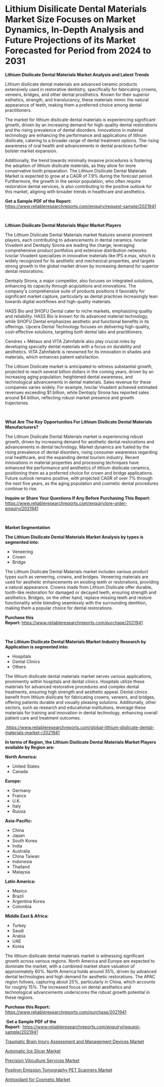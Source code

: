 <p><h1>Lithium Disilicate Dental Materials Market Size Focuses on Market Dynamics, In-Depth Analysis and Future Projections of its Market Forecasted for Period from 2024 to 2031</h1></p><p><strong>Lithium Disilicate Dental Materials Market Analysis and Latest Trends</strong></p>
<p><p>Lithium disilicate dental materials are advanced ceramic products extensively used in restorative dentistry, specifically for fabricating crowns, veneers, bridges, and other dental prosthetics. Known for their superior esthetics, strength, and translucency, these materials mimic the natural appearance of teeth, making them a preferred choice among dental practitioners.</p><p>The market for lithium disilicate dental materials is experiencing significant growth, driven by an increasing demand for high-quality dental restorations and the rising prevalence of dental disorders. Innovations in material technology are enhancing the performance and applications of lithium disilicate, catering to a broader range of dental treatment options. The rising awareness of oral health and advancements in dental practices further bolster market expansion.</p><p>Additionally, the trend towards minimally invasive procedures is fostering the adoption of lithium disilicate materials, as they allow for more conservative tooth preparation. The Lithium Disilicate Dental Materials Market is expected to grow at a CAGR of 7.9% during the forecast period. Furthermore, the growth in the senior population, who often require restorative dental services, is also contributing to the positive outlook for this market, aligning with broader trends in healthcare and aesthetics.</p></p>
<p><strong>Get a Sample PDF of the Report:&nbsp;</strong> <a href="https://www.reliableresearchreports.com/enquiry/request-sample/2021941?utm_campaign=40&utm_medium=2&utm_source=Github&utm_content=ia&utm_term=28102024&utm_id=lithium-disilicate-dental-materials">https://www.reliableresearchreports.com/enquiry/request-sample/2021941</a></p>
<p>&nbsp;</p>
<p><strong>Lithium Disilicate Dental Materials Major Market Players</strong></p>
<p><p>The Lithium Disilicate Dental Materials market features several prominent players, each contributing to advancements in dental ceramics. Ivoclar Vivadent and Dentsply Sirona are leading the charge, leveraging comprehensive product portfolios and extensive distribution networks. Ivoclar Vivadent specializes in innovative materials like IPS e.max, which is widely recognized for its aesthetic and mechanical properties, and targets strong growth in the global market driven by increasing demand for superior dental restorations.</p><p>Dentsply Sirona, a major competitor, also focuses on integrated solutions, enhancing its capacity through acquisitions and innovations. The company's comprehensive suite of products positions it favorably for significant market capture, particularly as dental practices increasingly lean towards digital workflows and high-quality materials.</p><p>HASS Bio and SHOFU Dental cater to niche markets, emphasizing quality and reliability. HASS Bio is known for its advanced material technology, while SHOFU Dental emphasizes aesthetic and functional benefits in its offerings. Upcera Dental Technology focuses on delivering high-quality, cost-effective solutions, targeting both dental labs and practitioners. </p><p>Cendres + Métaux and VITA Zahnfabrik also play crucial roles by developing specialty dental materials with a focus on durability and aesthetics. VITA Zahnfabrik is renowned for its innovation in shades and materials, which enhances patient satisfaction.</p><p>The Lithium Disilicate market is anticipated to witness substantial growth, projected to reach several billion dollars in the coming years, driven by an increasing aging population, heightened dental awareness, and technological advancements in dental materials. Sales revenue for these companies varies widely. For example, Ivoclar Vivadent achieved estimated revenues exceeding $1 billion, while Dentsply Sirona has reported sales around $4 billion, reflecting robust market presence and growth trajectories.</p></p>
<p>&nbsp;</p>
<p><strong>What Are The Key Opportunities For Lithium Disilicate Dental Materials Manufacturers?</strong></p>
<p><p>The Lithium Disilicate Dental Materials market is experiencing robust growth, driven by increasing demand for aesthetic dental restorations and advancements in dental technology. Market dynamics are fueled by the rising prevalence of dental disorders, rising consumer awareness regarding oral healthcare, and the expanding dental tourism industry. Recent innovations in material properties and processing techniques have enhanced the performance and aesthetics of lithium disilicate ceramics, positioning them as a preferred choice for crown and bridge applications. Future outlook remains positive, with projected CAGR of over 7% through the next five years, as the aging population and cosmetic dental procedures continue to rise.</p></p>
<p><strong>Inquire or Share Your Questions If Any Before Purchasing This Report:</strong> <a href="https://www.reliableresearchreports.com/enquiry/pre-order-enquiry/2021941?utm_campaign=40&utm_medium=2&utm_source=Github&utm_content=ia&utm_term=28102024&utm_id=lithium-disilicate-dental-materials">https://www.reliableresearchreports.com/enquiry/pre-order-enquiry/2021941</a></p>
<p>&nbsp;</p>
<p><strong>Market Segmentation</strong></p>
<p><strong>The Lithium Disilicate Dental Materials Market Analysis by types is segmented into:</strong></p>
<p><ul><li>Veneering</li><li>Crown</li><li>Bridge</li></ul></p>
<p><p>The Lithium Disilicate Dental Materials market includes various product types such as veneering, crowns, and bridges. Veneering materials are used for aesthetic enhancements on existing teeth or restorations, providing a natural appearance. Crowns made from Lithium Disilicate offer durable, tooth-like restoration for damaged or decayed teeth, ensuring strength and aesthetics. Bridges, on the other hand, replace missing teeth and restore functionality while blending seamlessly with the surrounding dentition, making them a popular choice for dental restorations.</p></p>
<p><strong>Purchase this Report:&nbsp;</strong><a href="https://www.reliableresearchreports.com/purchase/2021941?utm_campaign=40&utm_medium=2&utm_source=Github&utm_content=ia&utm_term=28102024&utm_id=lithium-disilicate-dental-materials">https://www.reliableresearchreports.com/purchase/2021941</a></p>
<p>&nbsp;</p>
<p><strong>The Lithium Disilicate Dental Materials Market Industry Research by Application is segmented into:</strong></p>
<p><ul><li>Hospitals</li><li>Dental Clinics</li><li>Others</li></ul></p>
<p><p>The lithium disilicate dental materials market serves various applications, prominently within hospitals and dental clinics. Hospitals utilize these materials for advanced restorative procedures and complex dental treatments, ensuring high strength and aesthetic appeal. Dental clinics benefit from lithium disilicate for fabricating crowns, veneers, and bridges, offering patients durable and visually pleasing solutions. Additionally, other sectors, such as research and educational institutions, leverage these materials for training and innovation in dental technology, enhancing overall patient care and treatment outcomes.</p></p>
<p><a href="https://www.reliableresearchreports.com/global-lithium-disilicate-dental-materials-market-r2021941?utm_campaign=40&utm_medium=2&utm_source=Github&utm_content=ia&utm_term=28102024&utm_id=lithium-disilicate-dental-materials">&nbsp;https://www.reliableresearchreports.com/global-lithium-disilicate-dental-materials-market-r2021941</a></p>
<p><strong>In terms of Region, the Lithium Disilicate Dental Materials Market Players available by Region are:</strong></p>
<p>
    <p> <strong> North America: </strong>
        <ul>
            <li>United States</li>
            <li>Canada</li>
        </ul>
        </p> 
    <p> <strong> Europe: </strong>
        <ul>
            <li>Germany</li>
            <li>France</li>
            <li>U.K.</li>
            <li>Italy</li>
            <li>Russia</li>
        </ul>
        </p> 
    <p> <strong> Asia-Pacific: </strong>
        <ul>
            <li>China</li>
            <li>Japan</li>
            <li>South Korea</li>
            <li>India</li>
            <li>Australia</li>
            <li>China Taiwan</li>
            <li>Indonesia</li>
            <li>Thailand</li>
            <li>Malaysia</li>
        </ul>
        </p> 
    <p> <strong> Latin America: </strong>
        <ul>
            <li>Mexico</li>
            <li>Brazil</li>
            <li>Argentina Korea</li>
            <li>Colombia</li>
        </ul>
        </p> 
    <p> <strong> Middle East & Africa: </strong>
        <ul>
            <li>Turkey</li>
            <li>Saudi</li>
            <li>Arabia</li>
            <li>UAE</li>
            <li>Korea</li>
        </ul>
    </p>
    </p>
<p><p>The lithium disilicate dental materials market is witnessing significant growth across various regions. North America and Europe are expected to dominate the market, with a combined market share valuation of approximately 60%. North America holds around 35%, driven by advanced dental technologies and high demand for aesthetic restorations. The APAC region follows, capturing about 25%, particularly in China, which accounts for roughly 15%. The increased focus on dental aesthetics and technological advancements underscores the robust growth potential in these regions.</p></p>
<p><strong>Purchase this Report: </strong><a href="https://www.reliableresearchreports.com/purchase/2021941?utm_campaign=40&utm_medium=2&utm_source=Github&utm_content=ia&utm_term=28102024&utm_id=lithium-disilicate-dental-materials">https://www.reliableresearchreports.com/purchase/2021941</a></p>
<p>&nbsp;<strong>Get a Sample PDF of the Report:&nbsp;&nbsp;</strong><a href="https://www.reliableresearchreports.com/enquiry/request-sample/2021941?utm_campaign=40&utm_medium=2&utm_source=Github&utm_content=ia&utm_term=28102024&utm_id=lithium-disilicate-dental-materials">https://www.reliableresearchreports.com/enquiry/request-sample/2021941</a></p>
<p><strong></strong></p>
<p><p><a href="https://github.com/darcy8m10dupre/Market-Research-Report-List-1/blob/main/traumatic-brain-injury-assessment-and-management-devices-market.md?utm_campaign=40&utm_medium=2&utm_source=Github&utm_content=ia&utm_term=28102024&utm_id=lithium-disilicate-dental-materials">Traumatic Brain Injury Assessment and Management Devices Market</a></p><p><a href="https://issuu.com/reportprime-2/docs/automatic-ice-slicer-market-size-20_9fe8b039765ed7?utm_campaign=40&utm_medium=2&utm_source=Github&utm_content=ia&utm_term=28102024&utm_id=lithium-disilicate-dental-materials">Automatic Ice Slicer Market</a></p><p><a href="https://www.linkedin.com/pulse/influencing-factors-precision-viticulture-services-market-83kwe?trk=public_post_embed_feed-article-content&utm_campaign=40&utm_medium=2&utm_source=Github&utm_content=ia&utm_term=28102024&utm_id=lithium-disilicate-dental-materials">Precision Viticulture Services Market</a></p><p><a href="https://github.com/michaelhall412/Market-Research-Report-List-1/blob/main/positron-emission-tomography-pet-scanners-market.md?utm_campaign=40&utm_medium=2&utm_source=Github&utm_content=ia&utm_term=28102024&utm_id=lithium-disilicate-dental-materials">Positron Emission Tomography PET Scanners Market</a></p><p><a href="https://www.linkedin.com/pulse/future-innovation-global-antioxidant-cosmetic-market-eucye?trk=public_post_embed_feed-article-content&utm_campaign=40&utm_medium=2&utm_source=Github&utm_content=ia&utm_term=28102024&utm_id=lithium-disilicate-dental-materials">Antioxidant for Cosmetic Market</a></p></p>